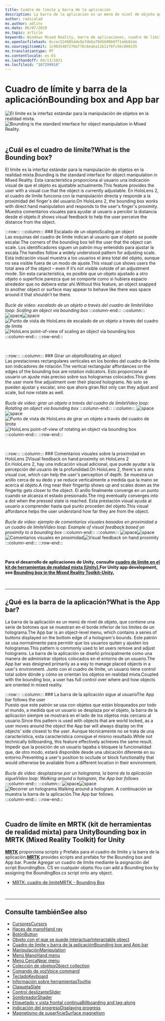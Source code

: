```yaml
---
title: Cuadro de límite y barra de la aplicación
description: La barra de la aplicación es un menú de nivel de objeto que contiene una serie de botones que se muestran en el borde inferior de los límites de un holograma.
author: radicalad
ms.author: adlinv
ms.date: 06/07/2019
ms.topic: article
keywords: Windows Mixed Reality, barra de aplicaciones, cuadro de límite, auriculares de realidad mixta, auriculares de realidad mixta de Windows, auriculares de realidad virtual, HoloLens, MRTK, kit de herramientas de realidad mixta
ms.openlocfilehash: 0ccec5240854de9a7db6a79d5b90b97f1e6b81de
ms.sourcegitcommit: 1c9035487270af76c6eaba11b11f6fc56c008135
ms.translationtype: MT
ms.contentlocale: es-ES
ms.lasthandoff: 04/13/2021
ms.locfileid: "107299910"
---
```

# <a name="bounding-box-and-app-bar"></a><span data-ttu-id="a8806-104">Cuadro de límite y barra de la aplicación</span><span class="sxs-lookup"><span data-stu-id="a8806-104">Bounding box and App bar</span></span>
<span data-ttu-id="a8806-105">![El límite es la interfaz estándar para la manipulación de objetos en la realidad mixta.](images/UX_Hero_BoundingBox.jpg)</span><span class="sxs-lookup"><span data-stu-id="a8806-105">![Bounding is the standard interface for object manipulation in Mixed Reality.](images/UX_Hero_BoundingBox.jpg)</span></span><br>
<br>

## <a name="what-is-the-bounding-box"></a><span data-ttu-id="a8806-106">¿Cuál es el cuadro de límite?</span><span class="sxs-lookup"><span data-stu-id="a8806-106">What is the Bounding box?</span></span>

<span data-ttu-id="a8806-107">El límite es la interfaz estándar para la manipulación de objetos en la realidad mixta.</span><span class="sxs-lookup"><span data-stu-id="a8806-107">Bounding is the standard interface for object manipulation in Mixed Reality.</span></span> <span data-ttu-id="a8806-108">Esta característica proporciona al usuario una indicación visual de que el objeto es ajustable actualmente.</span><span class="sxs-lookup"><span data-stu-id="a8806-108">This feature provides the user with a visual cue that the object is currently adjustable.</span></span> <span data-ttu-id="a8806-109">En HoloLens 2, el cuadro de límite funciona con la manipulación directa y responde a la proximidad del finger's del usuario.</span><span class="sxs-lookup"><span data-stu-id="a8806-109">On HoloLens 2, the bounding box works with direct hand manipulation and responds to the user's finger's proximity.</span></span> <span data-ttu-id="a8806-110">Muestra comentarios visuales para ayudar al usuario a percibir la distancia desde el objeto.</span><span class="sxs-lookup"><span data-stu-id="a8806-110">It shows visual feedback to help the user perceive the distance from the object.</span></span>

:::row:::
    :::column:::
        ### <a name="scaling-an-objectbr"></a><span data-ttu-id="a8806-111">Escalado de un objeto</span><span class="sxs-lookup"><span data-stu-id="a8806-111">Scaling an object</span></span><br>
        <span data-ttu-id="a8806-112">Las esquinas del cuadro de límite indican al usuario que el objeto se puede escalar.</span><span class="sxs-lookup"><span data-stu-id="a8806-112">The corners of the bounding box tell the user that the object can scale.</span></span> <span data-ttu-id="a8806-113">Los identificadores siguen un patrón muy entendido para ajustar la escala.</span><span class="sxs-lookup"><span data-stu-id="a8806-113">The handles follow a widely understood pattern for adjusting scale.</span></span> <span data-ttu-id="a8806-114">Esta indicación visual muestra a los usuarios el área total del objeto, aunque no sea visible fuera de un modo de ajuste.</span><span class="sxs-lookup"><span data-stu-id="a8806-114">This visual cue shows users the total area of the object – even if it’s not visible outside of an adjustment mode.</span></span> <span data-ttu-id="a8806-115">Sin esta característica, es posible que un objeto ajustado a otro objeto o superficie parezca que se comporte como si hubiera espacio alrededor que no debiera estar ahí.</span><span class="sxs-lookup"><span data-stu-id="a8806-115">Without this feature, an object snapped to another object or surface may appear to behave like there was space around it that shouldn’t be there.</span></span><br>
        <br>
        <span data-ttu-id="a8806-116">*Bucle de vídeo: escalado de un objeto a través del cuadro de límite*</span><span class="sxs-lookup"><span data-stu-id="a8806-116">*Video loop: Scaling an object via bounding box*</span></span>
    :::column-end:::
        :::column:::
        <span data-ttu-id="a8806-117">![space](images/spacer-20x582.png)</span><span class="sxs-lookup"><span data-stu-id="a8806-117">![space](images/spacer-20x582.png)</span></span><br>
       <span data-ttu-id="a8806-118">![Punto de vista de HoloLens de escalado de un objeto a través del cuadro de límite](images/HoloLens2_BoundingBox.gif)</span><span class="sxs-lookup"><span data-stu-id="a8806-118">![HoloLens point-of-view of scaling an object via bounding box](images/HoloLens2_BoundingBox.gif)</span></span><br>
    :::column-end:::
:::row-end:::

<br>

:::row:::
    :::column:::
        ### <a name="rotating-an-objectbr"></a><span data-ttu-id="a8806-119">Girar un objeto</span><span class="sxs-lookup"><span data-stu-id="a8806-119">Rotating an object</span></span><br>
        <span data-ttu-id="a8806-120">Las prestaciones rectangulares verticales en los bordes del cuadro de límite son indicadores de rotación.</span><span class="sxs-lookup"><span data-stu-id="a8806-120">The vertical rectangular affordances on the edges of the bounding box are rotation indicators.</span></span> <span data-ttu-id="a8806-121">Esto proporciona al usuario un ajuste más preciso sobre sus hologramas colocados.</span><span class="sxs-lookup"><span data-stu-id="a8806-121">This gives the user more fine adjustment over their placed holograms.</span></span> <span data-ttu-id="a8806-122">No solo se pueden ajustar y escalar, sino que ahora giran.</span><span class="sxs-lookup"><span data-stu-id="a8806-122">Not only can they adjust and scale, but now rotate as well.</span></span><br>
        <br>
        <span data-ttu-id="a8806-123">*Bucle de vídeo: girar un objeto a través del cuadro de límite*</span><span class="sxs-lookup"><span data-stu-id="a8806-123">*Video loop: Rotating an object via bounding box*</span></span>
    :::column-end:::
        :::column:::
        <span data-ttu-id="a8806-124">![space](images/spacer-20x582.png)</span><span class="sxs-lookup"><span data-stu-id="a8806-124">![space](images/spacer-20x582.png)</span></span><br>
       <span data-ttu-id="a8806-125">![Punto de vista de HoloLens de girar un objeto a través del cuadro de límite](images/HoloLens2_BoundingBox_Rotate.gif)</span><span class="sxs-lookup"><span data-stu-id="a8806-125">![HoloLens point-of-view of rotating an object via bounding box](images/HoloLens2_BoundingBox_Rotate.gif)</span></span><br>
    :::column-end:::
:::row-end:::

<br>

:::row:::
    :::column:::
        ### <a name="visual-feedback-on-hand-proximity-on-hololens-2br"></a><span data-ttu-id="a8806-126">Comentarios visuales sobre la proximidad en HoloLens 2</span><span class="sxs-lookup"><span data-stu-id="a8806-126">Visual feedback on hand proximity on HoloLens 2</span></span><br>
        <span data-ttu-id="a8806-127">En HoloLens 2, hay una indicación visual adicional, que puede ayudar a la percepción del usuario de la profundidad.</span><span class="sxs-lookup"><span data-stu-id="a8806-127">On HoloLens 2, there's an extra visual cue, which can help the user's perception of depth.</span></span> <span data-ttu-id="a8806-128">Se muestra un anillo cerca de su dedo y se reduce verticalmente a medida que la mano se acerca al objeto.</span><span class="sxs-lookup"><span data-stu-id="a8806-128">A ring near their fingertip shows up and scales down as the fingertip gets closer to the object.</span></span> <span data-ttu-id="a8806-129">El anillo finalmente converge en un punto cuando se alcanza el estado presionado.</span><span class="sxs-lookup"><span data-stu-id="a8806-129">The ring eventually converges into a dot when the pressed state is reached.</span></span> <span data-ttu-id="a8806-130">Esta prestación visual ayuda al usuario a comprender hasta qué punto proceden del objeto.</span><span class="sxs-lookup"><span data-stu-id="a8806-130">This visual affordance helps the user understand how far they are from the object.</span></span><br>
        <br>
        <span data-ttu-id="a8806-131">*Bucle de vídeo: ejemplo de comentarios visuales basados en proximidad a un cuadro de límite*</span><span class="sxs-lookup"><span data-stu-id="a8806-131">*Video loop: Example of visual feedback based on proximity to a bounding box*</span></span>
    :::column-end:::
        :::column:::
        <span data-ttu-id="a8806-132">![space](images/spacer-20x582.png)</span><span class="sxs-lookup"><span data-stu-id="a8806-132">![space](images/spacer-20x582.png)</span></span><br>
       <span data-ttu-id="a8806-133">![Comentarios visuales en proximidad](images/HoloLens2_Proximity.gif)</span><span class="sxs-lookup"><span data-stu-id="a8806-133">![Visual feedback on hand proximity](images/HoloLens2_Proximity.gif)</span></span><br>
    :::column-end:::
:::row-end:::

<br>

<span data-ttu-id="a8806-134">**Para el desarrollo de aplicaciones de Unity, consulte [cuadro de límite en el kit de herramientas de realidad mixta (Unity).](https://microsoft.github.io/MixedRealityToolkit-Unity/Documentation/README_BoundingBox.html)**</span><span class="sxs-lookup"><span data-stu-id="a8806-134">**For Unity app development, see [Bounding box in the Mixed Reality Toolkit-Unity.](https://microsoft.github.io/MixedRealityToolkit-Unity/Documentation/README_BoundingBox.html)**</span></span>

<br>

---

## <a name="what-is-the-app-bar"></a><span data-ttu-id="a8806-135">¿Qué es la barra de la aplicación?</span><span class="sxs-lookup"><span data-stu-id="a8806-135">What is the App bar?</span></span>

<span data-ttu-id="a8806-136">La barra de la aplicación es un menú de nivel de objeto, que contiene una serie de botones que se muestran en el borde inferior de los límites de un holograma.</span><span class="sxs-lookup"><span data-stu-id="a8806-136">The App bar is an object-level menu, which contains a series of buttons displayed on the bottom edge of a hologram's bounds.</span></span> <span data-ttu-id="a8806-137">Este patrón se usa normalmente para permitir que los usuarios quiten y ajusten los hologramas.</span><span class="sxs-lookup"><span data-stu-id="a8806-137">This pattern is commonly used to let users remove and adjust holograms.</span></span> <span data-ttu-id="a8806-138">La barra de la aplicación se diseñó principalmente como una manera de administrar objetos colocados en el entorno de un usuario.</span><span class="sxs-lookup"><span data-stu-id="a8806-138">The App bar was designed primarily as a way to manage placed objects in a user's environment.</span></span> <span data-ttu-id="a8806-139">Junto con el cuadro de límite, un usuario tiene control total sobre dónde y cómo se orientan los objetos en realidad mixta.</span><span class="sxs-lookup"><span data-stu-id="a8806-139">Coupled with the bounding box, a user has full control over where and how objects are oriented in mixed reality.</span></span>

:::row:::
    :::column:::
        ### <a name="the-app-bar-follows-the-userbr"></a><span data-ttu-id="a8806-140">La barra de la aplicación sigue al usuario</span><span class="sxs-lookup"><span data-stu-id="a8806-140">The App bar follows the user</span></span><br>
        <span data-ttu-id="a8806-141">Puesto que este patrón se usa con objetos que están bloqueados por todo el mundo, a medida que un usuario se desplaza por el objeto, la barra de la aplicación siempre se mostrará en el lado de los objetos más cercano al usuario.</span><span class="sxs-lookup"><span data-stu-id="a8806-141">Since this pattern is used with objects that are world locked, as a user moves around the object the App bar will always display on the objects' side closest to the user.</span></span> <span data-ttu-id="a8806-142">Aunque técnicamente no se trata de una característica, esta característica consigue el mismo resultado.</span><span class="sxs-lookup"><span data-stu-id="a8806-142">While not technically billboarding, this feature effectively achieves the same result.</span></span> <span data-ttu-id="a8806-143">Impedir que la posición de un usuario tapaba o bloquee la funcionalidad que, de otro modo, estará disponible desde una ubicación diferente en su entorno.</span><span class="sxs-lookup"><span data-stu-id="a8806-143">Preventing a user's position to occlude or block functionality that would otherwise be available from a different location in their environment.</span></span> <br>
        <br>
        <span data-ttu-id="a8806-144">*Bucle de vídeo: desplazarse por un holograma, la barra de la aplicación sigue*</span><span class="sxs-lookup"><span data-stu-id="a8806-144">*Video loop: Walking around a hologram, the App bar follows*</span></span>
    :::column-end:::
        :::column:::
        <span data-ttu-id="a8806-145">![space](images/spacer-20x582.png)</span><span class="sxs-lookup"><span data-stu-id="a8806-145">![space](images/spacer-20x582.png)</span></span><br>
       <span data-ttu-id="a8806-146">![Recorrer un holograma.</span><span class="sxs-lookup"><span data-stu-id="a8806-146">![Walking around a hologram.</span></span> <span data-ttu-id="a8806-147">A continuación se muestra la barra de la aplicación.](images/HoloLens2_AppBarFollowing.gif)</span><span class="sxs-lookup"><span data-stu-id="a8806-147">The App bar follows.](images/HoloLens2_AppBarFollowing.gif)</span></span><br>
    :::column-end:::
:::row-end:::

<br>


## <a name="bounding-box-in-mrtk-mixed-reality-toolkit-for-unity"></a><span data-ttu-id="a8806-148">Cuadro de límite en MRTK (kit de herramientas de realidad mixta) para Unity</span><span class="sxs-lookup"><span data-stu-id="a8806-148">Bounding box in MRTK (Mixed Reality Toolkit) for Unity</span></span>
<span data-ttu-id="a8806-149">**[MRTK](https://github.com/Microsoft/MixedRealityToolkit-Unity)** proporciona scripts y Prefabs para el cuadro de límite y la barra de la aplicación.</span><span class="sxs-lookup"><span data-stu-id="a8806-149">**[MRTK](https://github.com/Microsoft/MixedRealityToolkit-Unity)** provides scripts and prefabs for the Bounding box and App bar.</span></span> <span data-ttu-id="a8806-150">Puede Agregar un cuadro de límite mediante la asignación del script BoundingBox. CS en cualquier objeto.</span><span class="sxs-lookup"><span data-stu-id="a8806-150">You can add a Bounding box by assigning the BoundingBox.cs script onto any object.</span></span>

* [<span data-ttu-id="a8806-151">MRTK: cuadro de límite</span><span class="sxs-lookup"><span data-stu-id="a8806-151">MRTK - Bounding Box</span></span>](https://docs.microsoft.com/windows/mixed-reality/mrtk-unity/features/ux-building-blocks/bounding-box)


<br>

---


## <a name="see-also"></a><span data-ttu-id="a8806-152">Consulte también</span><span class="sxs-lookup"><span data-stu-id="a8806-152">See also</span></span>

* [<span data-ttu-id="a8806-153">Cursores</span><span class="sxs-lookup"><span data-stu-id="a8806-153">Cursors</span></span>](cursors.md)
* [<span data-ttu-id="a8806-154">Haces de mano</span><span class="sxs-lookup"><span data-stu-id="a8806-154">Hand ray</span></span>](point-and-commit.md)
* [<span data-ttu-id="a8806-155">Botón</span><span class="sxs-lookup"><span data-stu-id="a8806-155">Button</span></span>](button.md)
* [<span data-ttu-id="a8806-156">Objeto con el que se puede interactuar</span><span class="sxs-lookup"><span data-stu-id="a8806-156">Interactable object</span></span>](interactable-object.md)
* [<span data-ttu-id="a8806-157">Cuadro de límite y barra de la aplicación</span><span class="sxs-lookup"><span data-stu-id="a8806-157">Bounding box and App bar</span></span>](app-bar-and-bounding-box.md)
* [<span data-ttu-id="a8806-158">Manipulación</span><span class="sxs-lookup"><span data-stu-id="a8806-158">Manipulation</span></span>](direct-manipulation.md)
* [<span data-ttu-id="a8806-159">Menú Mano</span><span class="sxs-lookup"><span data-stu-id="a8806-159">Hand menu</span></span>](hand-menu.md)
* [<span data-ttu-id="a8806-160">Menú Cerca</span><span class="sxs-lookup"><span data-stu-id="a8806-160">Near menu</span></span>](near-menu.md)
* [<span data-ttu-id="a8806-161">Colección de objetos</span><span class="sxs-lookup"><span data-stu-id="a8806-161">Object collection</span></span>](object-collection.md)
* [<span data-ttu-id="a8806-162">Comando de voz</span><span class="sxs-lookup"><span data-stu-id="a8806-162">Voice command</span></span>](voice-input.md)
* [<span data-ttu-id="a8806-163">Teclado</span><span class="sxs-lookup"><span data-stu-id="a8806-163">Keyboard</span></span>](keyboard.md)
* [<span data-ttu-id="a8806-164">Información sobre herramientas</span><span class="sxs-lookup"><span data-stu-id="a8806-164">Tooltip</span></span>](tooltip.md)
* [<span data-ttu-id="a8806-165">Claqueta</span><span class="sxs-lookup"><span data-stu-id="a8806-165">Slate</span></span>](slate.md)
* [<span data-ttu-id="a8806-166">Control deslizante</span><span class="sxs-lookup"><span data-stu-id="a8806-166">Slider</span></span>](slider.md)
* [<span data-ttu-id="a8806-167">Sombreador</span><span class="sxs-lookup"><span data-stu-id="a8806-167">Shader</span></span>](shader.md)
* [<span data-ttu-id="a8806-168">Etiquetado y vista frontal continua</span><span class="sxs-lookup"><span data-stu-id="a8806-168">Billboarding and tag-along</span></span>](billboarding-and-tag-along.md)
* [<span data-ttu-id="a8806-169">Indicación del progreso</span><span class="sxs-lookup"><span data-stu-id="a8806-169">Displaying progress</span></span>](progress.md)
* [<span data-ttu-id="a8806-170">Magnetismo de superficie</span><span class="sxs-lookup"><span data-stu-id="a8806-170">Surface magnetism</span></span>](surface-magnetism.md)
